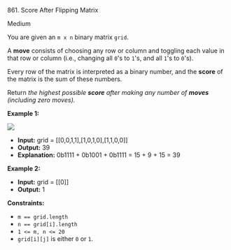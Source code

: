 861\. Score After Flipping Matrix

Medium

You are given an `m x n` binary matrix `grid`.

A **move** consists of choosing any row or column and toggling each value in that row or column (i.e., changing all `0`'s to `1`'s, and all `1`'s to `0`'s).

Every row of the matrix is interpreted as a binary number, and the **score** of the matrix is the sum of these numbers.

Return _the highest possible **score** after making any number of **moves** (including zero moves)._

**Example 1:**

![](https://assets.leetcode.com/uploads/2021/07/23/lc-toogle1.jpg)

- **Input:** grid = [[0,0,1,1],[1,0,1,0],[1,1,0,0]]
- **Output:** 39
- **Explanation:** 0b1111 + 0b1001 + 0b1111 = 15 + 9 + 15 = 39

**Example 2:**

- **Input:** grid = [[0]]
- **Output:** 1

**Constraints:**

- `m == grid.length`
- `n == grid[i].length`
- `1 <= m, n <= 20`
- `grid[i][j]` is either `0` or `1`.
